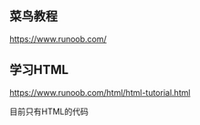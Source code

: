 ## 菜鸟教程
https://www.runoob.com/



## 学习HTML

https://www.runoob.com/html/html-tutorial.html

目前只有HTML的代码